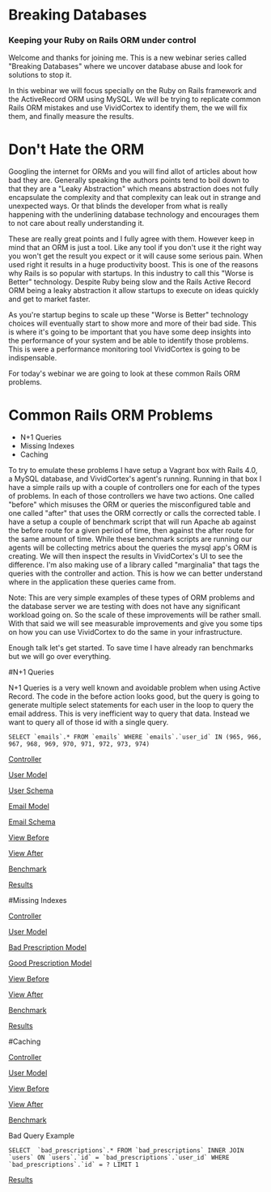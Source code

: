 # Breaking Databases

### Keeping your Ruby on Rails ORM under control

Welcome and thanks for joining me. This is a new webinar series called "Breaking Databases" where we uncover database abuse and look for solutions to stop it.

In this webinar we will focus specially on the Ruby on Rails framework and the ActiveRecord ORM using MySQL. We will be trying to replicate common Rails ORM mistakes and use VividCortex to identify them, the we will fix them, and finally measure the results.

# Don't Hate the ORM

Googling the internet for ORMs and you will find allot of articles about how bad they are. Generally speaking the authors points tend to boil down to that they are a "Leaky Abstraction" which means abstraction does not fully encapsulate the complexity and that complexity can leak out in strange and unexpected ways. Or that blinds the developer from what is really happening with the underlining database technology and encourages them to not care about really understanding it.

These are really great points and I fully agree with them. However keep in mind that an ORM is just a tool. Like any tool if you don't use it the right way you won't get the result you expect or it will cause some serious pain. When used right it results in a huge productivity boost. This is one of the reasons why Rails is so popular with startups. In this industry to call this "Worse is Better" technology. Despite Ruby being slow and the Rails Active Record ORM being a leaky abstraction it allow startups to execute on ideas quickly and get to market faster.

As you're startup begins to scale up these "Worse is Better" technology choices will eventually start to show more and more of their bad side. This is where it's going to be important that you have some deep insights into the performance of your system and be able to identify those problems. This is were a performance monitoring tool VividCortex is going to be indispensable.

For today's webinar we are going to look at these common Rails ORM problems.

# Common Rails ORM Problems

- N+1 Queries
- Missing Indexes
- Caching

To try to emulate these problems I have setup a Vagrant box with Rails 4.0, a MySQL database, and VividCortex's agent's running. Running in that box I have a simple rails up with a couple of controllers one for each of the types of problems. In each of those controllers we have two actions. One called "before" which misuses the ORM or queries the misconfigured table and one called "after" that uses the ORM correctly or calls the corrected table. I have a setup a couple of benchmark script that will run Apache ab against the before route for a given period of time, then against the after route for the same amount of time. While these benchmark scripts are running our agents will be collecting metrics about the queries the mysql app's ORM is creating. We will then inspect the results in VividCortex's UI to see the difference. I'm also making use of a library called "marginalia" that tags the queries with the controller and action. This is how we can better understand where in the application these queries came from.

Note: This are very simple examples of these types of ORM problems and the database server we are testing with does not have any significant workload going on. So the scale of these improvements will be rather small. With that said we will see measurable improvements and give you some tips on how you can use VividCortex to do the same in your infrastructure.

Enough talk let's get started. To save time I have already ran benchmarks but we will go over everything.

#N+1 Queries

N+1 Queries is a very well known and avoidable problem when using Active Record. The code in the before action looks good, but the query is going to generate multiple select statements for each user in the loop to query the email address. This is very inefficient way to query that data. Instead we want to query all of those id with a single query.

```
SELECT `emails`.* FROM `emails` WHERE `emails`.`user_id` IN (965, 966, 967, 968, 969, 970, 971, 972, 973, 974)
```

[Controller](file:///Users/owen/code/breaking-dbs/rails-orm/examples/mysql-app/app/controllers/mysql_n1_queries_controller.rb)

[User Model](file:///Users/owen/code/breaking-dbs/rails-orm/examples/mysql-app/app/models/user.rb)

[User Schema](file:///Users/owen/code/breaking-dbs/rails-orm/examples/mysql-app/db/migrate/20150731154235_create_users.rb)

[Email Model](file:///Users/owen/code/breaking-dbs/rails-orm/examples/mysql-app/app/models/email.rb)

[Email Schema](file:///Users/owen/code/breaking-dbs/rails-orm/examples/mysql-app/db/migrate/20150731171810_create_emails.rb)


[View Before](file:///Users/owen/code/breaking-dbs/rails-orm/examples/mysql-app/app/views/mysql_n1_queries/before.html.erb)

[View After](file:///Users/owen/code/breaking-dbs/rails-orm/examples/mysql-app/app/views/mysql_n1_queries/after.html.erb)

[Benchmark](file:///Users/owen/code/breaking-dbs/rails-orm/benchmarks/n1-queries.sh)

[Results](https://app.vividcortex.com/vividcortex/breaking-databases/top-queries?from=1438700340&until=1438701738&difference=3600&hosts=&tag=&limit=10&rankBy=time_us&rank=tags&selectedProfile=e.5d16a30eea5651e0&filter=&filterTagName=&filterTagValue=&columns=time&columns=count&columns=latency&columns=firstSeen&columns=action&columns=cpu&columns=ops&tz=null)

#Missing Indexes

[Controller](file:///Users/owen/code/breaking-dbs/rails-orm/examples/mysql-app/app/controllers/use_indexes_controller.rb)

[User Model](file:///Users/owen/code/breaking-dbs/rails-orm/examples/mysql-app/app/models/user.rb)

[Bad Prescription Model](file:///Users/owen/code/breaking-dbs/rails-orm/examples/mysql-app/app/models/bad_prescription.rb)

[Good Prescription Model](file:///Users/owen/code/breaking-dbs/rails-orm/examples/mysql-app/app/models/good_prescription.rb)

[View Before](file:///Users/owen/code/breaking-dbs/rails-orm/examples/mysql-app/app/views/use_indexes/before.html.erb)

[View After](file:///Users/owen/code/breaking-dbs/rails-orm/examples/mysql-app/app/views/use_indexes/after.html.erb)

[Benchmark](file:///Users/owen/code/breaking-dbs/rails-orm/benchmarks/use-indexes.sh)

[Results](https://app.vividcortex.com/vividcortex/breaking-databases/top-queries?from=1438706760&until=1438707535&difference=3600&hosts=&tag=&limit=10&rankBy=time_us&rank=tags&selectedProfile=action.after&filter=&filterTagName=&filterTagValue=&columns=time&columns=count&columns=latency&columns=firstSeen&columns=action&columns=cpu&columns=ops)

#Caching

[Controller](file:///Users/owen/code/breaking-dbs/rails-orm/examples/mysql-app/app/controllers/use_cache_controller.rb)

[User Model](file:///Users/owen/code/breaking-dbs/rails-orm/examples/mysql-app/app/models/user.rb)

[View Before](file:///Users/owen/code/breaking-dbs/rails-orm/examples/mysql-app/app/views/use_cache/before.html.erb)

[View After](file:///Users/owen/code/breaking-dbs/rails-orm/examples/mysql-app/app/views/use_cache/after.html.erb)

[Benchmark](file:///Users/owen/code/breaking-dbs/rails-orm/benchmarks/use-cache.sh)

Bad Query Example

```
SELECT  `bad_prescriptions`.* FROM `bad_prescriptions` INNER JOIN `users` ON `users`.`id` = `bad_prescriptions`.`user_id` WHERE `bad_prescriptions`.`id` = ? LIMIT 1
```

[Results](https://app.vividcortex.com/vividcortex/breaking-databases/top-queries?from=1438705539&until=1438706035&difference=3600&hosts=&tag=&limit=10&rankBy=tput&rank=tags&selectedProfile=controller.mysql_n1_queries&filter=&filterTagName=&filterTagValue=&columns=time&columns=count&columns=latency&columns=firstSeen&columns=action&columns=cpu&columns=ops&tz=null)
